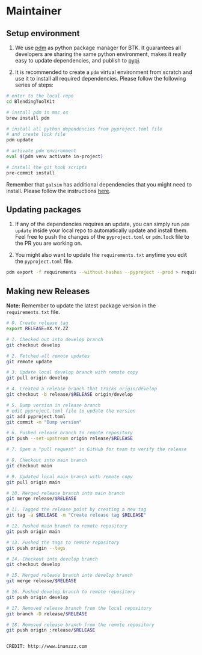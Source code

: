 # Maintainer

## Setup environment

1. We use [pdm](https://pdm.fming.dev/latest/) as python package manager for BTK. It guarantees all developers are sharing the same python environment, makes it really easy to update dependencies, and publish to [pypi](https://pypi.org).

2. It is recommended to create a `pdm` virtual environment from scratch and use it to install all required dependencies. Please follow the following series of steps:

```bash
# enter to the local repo
cd BlendingToolKit

# install pdm in mac os
brew install pdm

# install all python dependencies from pyproject.toml file
# and create lock file
pdm update

# activate pdm environment
eval $(pdm venv activate in-project)

# install the git hook scripts
pre-commit install
```

Remember that `galsim` has additional dependencies that you might need to install. Please follow the instructions [here](https://galsim-developers.github.io/GalSim/_build/html/install.html).

## Updating packages

1. If any of the dependencies requires an update, you can simply run `pdm update` inside your local repo to automatically update and install them. Feel free to push the changes of the `pyproject.toml` or `pdm.lock` file to the PR you are working on.

2. You might also want to update the `requirements.txt` anytime you edit the `pyproject.toml` file.

```bash
pdm export -f requirements --without-hashes --pyproject --prod > requirements.txt
```

## Making new Releases

**Note:** Remember to update the latest package version in the `requirements.txt` file.

```bash
# 0. Create release tag
export RELEASE=XX.YY.ZZ

# 1. Checked out into develop branch
git checkout develop

# 2. Fetched all remote updates
git remote update

# 3. Update local develop branch with remote copy
git pull origin develop

# 4. Created a release branch that tracks origin/develop
git checkout -b release/$RELEASE origin/develop

# 5. Bump version in release branch
# edit pyproject.toml file to update the version
git add pyproject.toml
git commit -m "Bump version"

# 6. Pushed release branch to remote repository
git push --set-upstream origin release/$RELEASE

# 7. Open a "pull request" in GitHub for team to verify the release

# 8. Checkout into main branch
git checkout main

# 9. Updated local main branch with remote copy
git pull origin main

# 10. Merged release branch into main branch
git merge release/$RELEASE

# 11. Tagged the release point by creating a new tag
git tag -a $RELEASE -m "Create release tag $RELEASE"

# 12. Pushed main branch to remote repository
git push origin main

# 13. Pushed the tags to remote repository
git push origin --tags

# 14. Checkout into develop branch
git checkout develop

# 15. Merged release branch into develop branch
git merge release/$RELEASE

# 16. Pushed develop branch to remote repository
git push origin develop

# 17. Removed release branch from the local repository
git branch -D release/$RELEASE

# 18. Removed release branch from the remote repository
git push origin :release/$RELEASE


CREDIT: http://www.inanzzz.com
```
